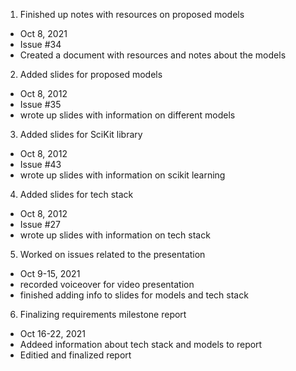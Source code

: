 1. Finished up notes with resources on proposed models
  - Oct 8, 2021
  - Issue #34
  - Created a document with resources and notes about the models

2. Added slides for proposed models
  - Oct 8, 2012
  - Issue #35
  - wrote up slides with information on different models

3. Added slides for SciKit library
  - Oct 8, 2012
  - Issue #43
  - wrote up slides with information on scikit learning

4. Added slides for tech stack
  - Oct 8, 2012
  - Issue #27
  - wrote up slides with information on tech stack

5. Worked on issues related to the presentation
  - Oct 9-15, 2021
  -  recorded voiceover for video presentation
  - finished adding info to slides for models and tech stack

6. Finalizing requirements milestone report
  - Oct 16-22, 2021
  - Addeed information about tech stack and models to report
  - Editied and finalized report
